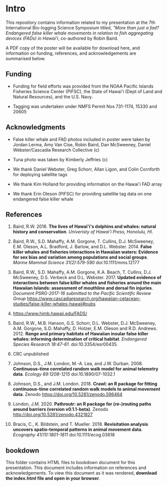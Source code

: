 # Intro
This repository contains information related to my presentation at the 7th International Bio-logging Science Symposium titled, *"More than just a fad? Endangered false killer whale movements in relation to fish aggregating devices (FADs) in Hawai'i*, co-authored by Robin Baird. 

A PDF copy of the poster will be available for download here, and information on funding, references, and acknowledgements are summarised below.

## Funding
- Funding for field efforts was provided from the NOAA Pacific Islands Fisheries Science Center (PIFSC), the State of Hawai'i (Dept of Land and Natural Resources), and the U.S. Navy. 

- Tagging was undertaken under NMFS Permit Nos 731-1174, 15330 and 20605

## Acknowledgments
- False killer whale and FAD photos included in poster were taken by Jordan Lerma, Amy Van Cise, Robin Baird, Dan McSweeney, Daniel Webster/Cascadia Research Collective (c)

- Tuna photo was taken by Kimberly Jeffries (c)

- We thank Daniel Webster, Greg Schorr, Allan Ligon, and Colin Cornforth for deploying satellite tags 

- We thank Kim Holland for providing information on the Hawai'i FAD array

- We thank Erin Oleson (PIFSC) for providing satellite tag data on one endangered false killer whale 

## References
1. Baird, R.W. 2016. **The lives of Hawai'i's dolphins and whales: natural history and conservation**. *Univeristy of Hawai'i Press, Honolulu, HI*.

2. Baird, R.W., S.D. Mahaffy, A.M. Gorgone, T. Cullins, D.J. McSweeney, E.M. Oleson, A.L. Bradford, J. Barlow, and D.L. Webster. 2014. **False killer whales and fisheries interactions in Hawaiian waters: Evidence for sex bias and variation among populations and social groups**. *Marine Mammal Science 31(2):579-590* doi:10.1111/mms.12177

3. Baird, R.W., S.D. Mahaffy, A.M. Gorgone, K.A. Beach, T. Cullins, D.J. McSweeney, D.S. Verbeck and D.L. Webster. 2017. **Updated evidence of interactions between false killer whales and fisheries around the main Hawaiian Islands: assessment of mouthline and dorsal fin injuries**. *Document PSRG-2017-16 submitted to the Pacific Scientific Review Group* https://www.cascadiaresearch.org/hawaiian-cetacean-studies/false-killer-whales-hawaii#pubs

4. https://www.himb.hawaii.edu/FADS/

5. Baird, R.W., M.B. Hanson, G.S. Schorr, D.L. Webster, D.J. McSweeney, A.M. Gorgone, S.D. Mahaffy, D. Holzer, E.M. Oleson and R.D. Andrews. 2012. **Range and primary habitats of Hawaiian insular false killer whales: informing determination of critical habitat**. *Endangered Species Research 18:47-61*. doi:10.3354/esr00435.

6. CRC unpublished

7. Johnson, D.S., J.M. London, M.-A. Lea, and J.W. Durban. 2008. **Continuous-time correlated random walk model for animal telemetry data**. *Ecology 89:1208-1215* doi:10.1890/07-1032.1

8. Johnson, D.S., and J.M. London. 2018. **Crawl: an R package for fitting continuous-time correlated random walk models to animal movement data**. Zenodo https://doi.org/10.5281/zenodo.596464

9. London, J.M. 2020. **Pathroutr: an R package for (re-)routing paths around barriers (version v0.1.1-beta)**. Zenodo http://doi.org/10.5281/zenodo.4321827

10. Bracis, C., K. Bildstein, and T. Mueller. 2018. **Revisitation analysis uncovers spatio-temporal patterns in animal movement data**. *Ecography 41(11):1801-1811* doi:10.1111/ecog.03618


## bookdown
This folder contains HTML files to bookdown document for this presentation. This document includes information on references and acknowledgements. To view this document as it was rendered, **download the index.html file and open in your browser**. 
